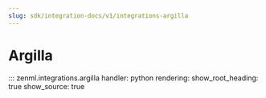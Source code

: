 ```yaml
---
slug: sdk/integration-docs/v1/integrations-argilla
---
```


# Argilla

::: zenml.integrations.argilla
    handler: python
    rendering:
      show_root_heading: true
      show_source: true
